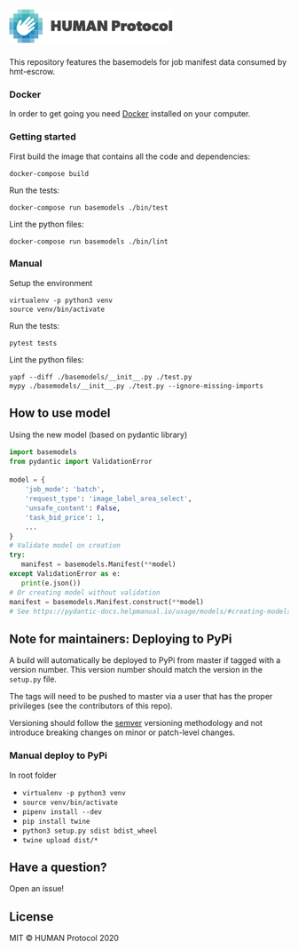 # <img height="60px" src="./static/human.svg" alt="human" />

This repository features the basemodels for job manifest data
consumed by hmt-escrow.

### Docker

In order to get going you need [Docker](https://www.docker.com/) installed on your computer.

### Getting started

First build the image that contains all the code and dependencies:

```
docker-compose build
```

Run the tests:
```
docker-compose run basemodels ./bin/test
```

Lint the python files:
```
docker-compose run basemodels ./bin/lint
```

### Manual
Setup the environment
```
virtualenv -p python3 venv
source venv/bin/activate
```
Run the tests:
```
pytest tests
```

Lint the python files:
```
yapf --diff ./basemodels/__init__.py ./test.py
mypy ./basemodels/__init__.py ./test.py --ignore-missing-imports
```
## How to use model
Using the new model (based on pydantic library)
```python
import basemodels
from pydantic import ValidationError

model = {
    'job_mode': 'batch',
    'request_type': 'image_label_area_select',
    'unsafe_content': False,
    'task_bid_price': 1,
    ...
}
# Validate model on creation
try:
   manifest = basemodels.Manifest(**model)
except ValidationError as e:
   print(e.json())
# Or creating model without validation
manifest = basemodels.Manifest.construct(**model)
# See https://pydantic-docs.helpmanual.io/usage/models/#creating-models-without-validation
```
## Note for maintainers: Deploying to PyPi

A build will automatically be deployed to PyPi from master if tagged with a version number.  This version number should  match the version in the `setup.py` file.

The tags will need to be pushed to master via a user that has the proper privileges (see the contributors of this repo).

Versioning should follow the [semver](https://semver.org/) versioning methodology and not introduce breaking changes on minor or patch-level changes.

### Manual deploy to PyPi
In root folder
- `virtualenv -p python3 venv`
- `source venv/bin/activate`
- `pipenv install --dev`
- `pip install twine`
- `python3 setup.py sdist bdist_wheel`
- `twine upload dist/*`


## Have a question?

Open an issue!

## License

MIT © HUMAN Protocol 2020


